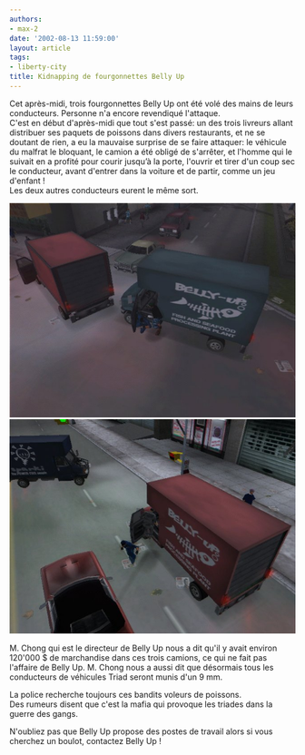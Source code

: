 ```yaml
---
authors:
- max-2
date: '2002-08-13 11:59:00'
layout: article
tags:
- liberty-city
title: Kidnapping de fourgonnettes Belly Up
---
```



Cet après-midi, trois fourgonnettes Belly Up ont été volé des mains de leurs conducteurs. Personne n'a encore revendiqué l'attaque.  
C'est en début d'après-midi que tout s'est passé: un des trois livreurs allant distribuer ses paquets de poissons dans divers restaurants, et ne se doutant de rien, a eu la mauvaise surprise de se faire attaquer: le véhicule du malfrat le bloquant, le camion a été obligé de s'arrêter, et l'homme qui le suivait en a profité pour courir jusqu’à la porte, l'ouvrir et tirer d'un coup sec le conducteur, avant d'entrer dans la voiture et de partir, comme un jeu d'enfant !  
Les deux autres conducteurs eurent le même sort.

![](/content/images/2016/07/bellyup1.jpg)
![](/content/images/2016/07/bellyup2.jpg)

M. Chong qui est le directeur de Belly Up nous a dit qu'il y avait environ 120'000 $ de marchandise dans ces trois camions, ce qui ne fait pas l'affaire de Belly Up. M. Chong nous a aussi dit que désormais tous les conducteurs de véhicules Triad seront munis d'un 9 mm.

La police recherche toujours ces bandits voleurs de poissons.  
Des rumeurs disent que c'est la mafia qui provoque les triades dans la guerre des gangs.

N'oubliez pas que Belly Up propose des postes de travail alors si vous cherchez un boulot, contactez Belly Up !